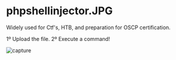 # phpshellinjector.JPG

Widely used for Ctf's, HTB, and preparation for OSCP certification.

1º Upload the file.
2º Execute a command!

![capture](https://user-images.githubusercontent.com/66227576/151709053-e1b55385-f668-4605-9366-adee47ec2776.png)
